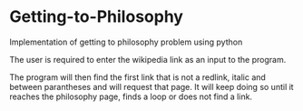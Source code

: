 # Getting-to-Philosophy
Implementation of getting to philosophy problem using python

The user is required to enter the wikipedia link as an input to the program.

The program will then find the first link that is not a redlink, italic and between parantheses and will request that page.
It will keep doing so until it reaches the philosophy page, finds a loop or does not find a link.
